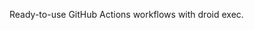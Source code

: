 <!-- Source: https://docs.factory.ai/cli/droid-exec/cookbook/github-actions -->

Ready-to-use GitHub Actions workflows with droid exec.
